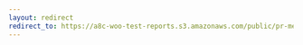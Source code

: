 ```yaml
---
layout: redirect
redirect_to: https://a8c-woo-test-reports.s3.amazonaws.com/public/pr-merge/40835/api/index.html
---
```

